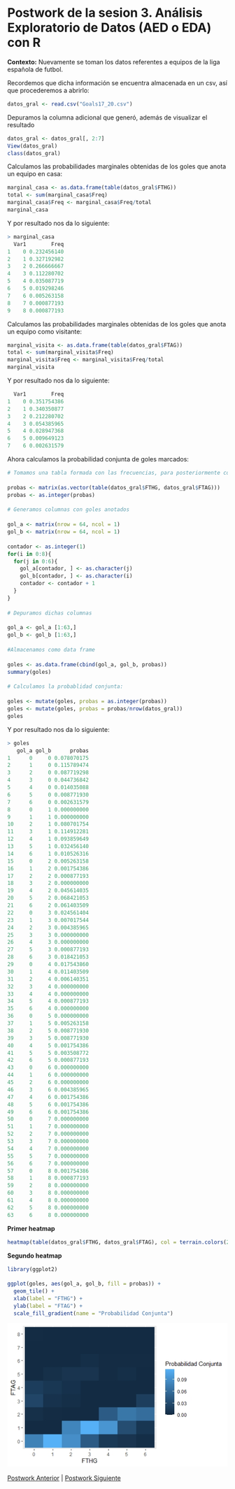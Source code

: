 # Postwork de la sesion 3. Análisis Exploratorio de Datos (AED o EDA) con R

**Contexto:** Nuevamente se toman los datos referentes a equipos de la liga española de futbol.

Recordemos que dicha información se encuentra almacenada en un csv, así que procederemos a abrirlo:
```r
datos_gral <- read.csv("Goals17_20.csv")
```
Depuramos la columna adicional que generó, además de visualizar el resultado
```r
datos_gral <- datos_gral[, 2:7]
View(datos_gral)
class(datos_gral)
```
Calculamos las probabilidades marginales obtenidas de los goles que anota un equipo en casa:
```r
marginal_casa <- as.data.frame(table(datos_gral$FTHG))
total <- sum(marginal_casa$Freq)
marginal_casa$Freq <- marginal_casa$Freq/total
marginal_casa
```
Y por resultado nos da lo siguiente:
```r
> marginal_casa
  Var1        Freq
1    0 0.232456140
2    1 0.327192982
3    2 0.266666667
4    3 0.112280702
5    4 0.035087719
6    5 0.019298246
7    6 0.005263158
8    7 0.000877193
9    8 0.000877193
```
Calculamos las probabilidades marginales obtenidas de los goles que anota un equipo como visitante:
```r
marginal_visita <- as.data.frame(table(datos_gral$FTAG))
total <- sum(marginal_visita$Freq)
marginal_visita$Freq <- marginal_visita$Freq/total
marginal_visita
```
Y por resultado nos da lo siguiente:
```r
  Var1        Freq
1    0 0.351754386
2    1 0.340350877
3    2 0.212280702
4    3 0.054385965
5    4 0.028947368
6    5 0.009649123
7    6 0.002631579
```
Ahora calculamos la probabilidad conjunta de goles marcados:
```r
# Tomamos una tabla formada con las frecuencias, para posteriormente convertirlo en una matriz de una columna y agregar las frecuencias correspondiente

probas <- matrix(as.vector(table(datos_gral$FTHG, datos_gral$FTAG)))
probas <- as.integer(probas)

# Generamos columnas con goles anotados

gol_a <- matrix(nrow = 64, ncol = 1)
gol_b <- matrix(nrow = 64, ncol = 1)

contador <- as.integer(1)
for(i in 0:8){
  for(j in 0:6){
    gol_a[contador, ] <- as.character(j)
    gol_b[contador, ] <- as.character(i)
    contador <- contador + 1
  }
}

# Depuramos dichas columnas

gol_a <- gol_a [1:63,]
gol_b <- gol_b [1:63,]

#Almacenamos como data frame

goles <- as.data.frame(cbind(gol_a, gol_b, probas))
summary(goles)

# Calculamos la probablidad conjunta:

goles <- mutate(goles, probas = as.integer(probas))
goles <- mutate(goles, probas = probas/nrow(datos_gral))
goles
```
Y por resultado nos da lo siguiente:
```r
> goles
   gol_a gol_b      probas
1      0     0 0.078070175
2      1     0 0.115789474
3      2     0 0.087719298
4      3     0 0.044736842
5      4     0 0.014035088
6      5     0 0.008771930
7      6     0 0.002631579
8      0     1 0.000000000
9      1     1 0.000000000
10     2     1 0.080701754
11     3     1 0.114912281
12     4     1 0.093859649
13     5     1 0.032456140
14     6     1 0.010526316
15     0     2 0.005263158
16     1     2 0.001754386
17     2     2 0.000877193
18     3     2 0.000000000
19     4     2 0.045614035
20     5     2 0.068421053
21     6     2 0.061403509
22     0     3 0.024561404
23     1     3 0.007017544
24     2     3 0.004385965
25     3     3 0.000000000
26     4     3 0.000000000
27     5     3 0.000877193
28     6     3 0.018421053
29     0     4 0.017543860
30     1     4 0.011403509
31     2     4 0.006140351
32     3     4 0.000000000
33     4     4 0.000000000
34     5     4 0.000877193
35     6     4 0.000000000
36     0     5 0.000000000
37     1     5 0.005263158
38     2     5 0.008771930
39     3     5 0.008771930
40     4     5 0.001754386
41     5     5 0.003508772
42     6     5 0.000877193
43     0     6 0.000000000
44     1     6 0.000000000
45     2     6 0.000000000
46     3     6 0.004385965
47     4     6 0.001754386
48     5     6 0.001754386
49     6     6 0.001754386
50     0     7 0.000000000
51     1     7 0.000000000
52     2     7 0.000000000
53     3     7 0.000000000
54     4     7 0.000000000
55     5     7 0.000000000
56     6     7 0.000000000
57     0     8 0.001754386
58     1     8 0.000877193
59     2     8 0.000000000
60     3     8 0.000000000
61     4     8 0.000000000
62     5     8 0.000000000
63     6     8 0.000000000
```
**Primer heatmap**
```r
heatmap(table(datos_gral$FTHG, datos_gral$FTAG), col = terrain.colors(256), xlab = "FTAG", ylab = "FTHG", main = "Heatmap de probabilidades conjuntas")
```
**Segundo heatmap**
```r
library(ggplot2)

ggplot(goles, aes(gol_a, gol_b, fill = probas)) + 
  geom_tile() +
  xlab(label = "FTHG") +
  ylab(label = "FTAG") +
  scale_fill_gradient(name = "Probabilidad Conjunta")
```
![alt text](https://github.com/CrisTafRos/BEDU_R/raw/main/Postwork%203/heatmap.jpeg)

[Postwork Anterior](https://github.com/CrisTafRos/BEDU_R/tree/main/Postwork%202) | [Postwork Siguiente](#) 
